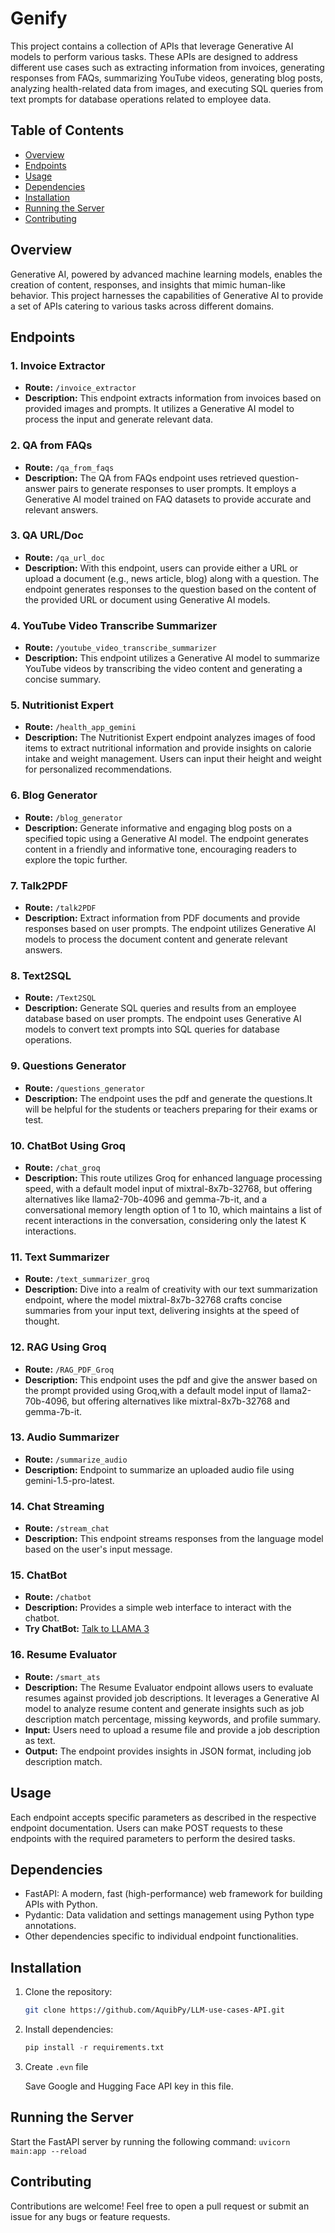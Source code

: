 # Genify

This project contains a collection of APIs that leverage Generative AI models to perform various tasks. These APIs are designed to address different use cases such as extracting information from invoices, generating responses from FAQs, summarizing YouTube videos, generating blog posts, analyzing health-related data from images, and executing SQL queries from text prompts for database operations related to employee data.

## Table of Contents

- [Overview](#overview)
- [Endpoints](#endpoints)
- [Usage](#usage)
- [Dependencies](#dependencies)
- [Installation](#installation)
- [Running the Server](#running-the-server)
- [Contributing](#contributing)

## Overview

Generative AI, powered by advanced machine learning models, enables the creation of content, responses, and insights that mimic human-like behavior. This project harnesses the capabilities of Generative AI to provide a set of APIs catering to various tasks across different domains.

## Endpoints

### 1. Invoice Extractor

- **Route:** `/invoice_extractor`
- **Description:** This endpoint extracts information from invoices based on provided images and prompts. It utilizes a Generative AI model to process the input and generate relevant data.

### 2. QA from FAQs

- **Route:** `/qa_from_faqs`
- **Description:** The QA from FAQs endpoint uses retrieved question-answer pairs to generate responses to user prompts. It employs a Generative AI model trained on FAQ datasets to provide accurate and relevant answers.

### 3. QA URL/Doc

- **Route:** `/qa_url_doc`
- **Description:** With this endpoint, users can provide either a URL or upload a document (e.g., news article, blog) along with a question. The endpoint generates responses to the question based on the content of the provided URL or document using Generative AI models.

### 4. YouTube Video Transcribe Summarizer

- **Route:** `/youtube_video_transcribe_summarizer`
- **Description:** This endpoint utilizes a Generative AI model to summarize YouTube videos by transcribing the video content and generating a concise summary.

### 5. Nutritionist Expert

- **Route:** `/health_app_gemini`
- **Description:** The Nutritionist Expert endpoint analyzes images of food items to extract nutritional information and provide insights on calorie intake and weight management. Users can input their height and weight for personalized recommendations.

### 6. Blog Generator

- **Route:** `/blog_generator`
- **Description:** Generate informative and engaging blog posts on a specified topic using a Generative AI model. The endpoint generates content in a friendly and informative tone, encouraging readers to explore the topic further.

### 7. Talk2PDF

- **Route:** `/talk2PDF`
- **Description:** Extract information from PDF documents and provide responses based on user prompts. The endpoint utilizes Generative AI models to process the document content and generate relevant answers.

### 8. Text2SQL

- **Route:** `/Text2SQL`
- **Description:** Generate SQL queries and results from an employee database based on user prompts. The endpoint uses Generative AI models to convert text prompts into SQL queries for database operations.

### 9. Questions Generator

- **Route:** `/questions_generator`
- **Description:** The endpoint uses the pdf and generate the questions.It will be helpful for the students or teachers preparing for their exams or test.

### 10. ChatBot Using Groq

- **Route:** `/chat_groq`
- **Description:** This route utilizes Groq for enhanced language processing speed, with a default model input of mixtral-8x7b-32768, but offering alternatives like llama2-70b-4096 and gemma-7b-it, and a conversational memory length option of 1 to 10, which maintains a list of recent interactions in the conversation, considering only the latest K interactions.

### 11. Text Summarizer

- **Route:** `/text_summarizer_groq`
- **Description:**  Dive into a realm of creativity with our text summarization endpoint, where the model mixtral-8x7b-32768 crafts concise summaries from your input text, delivering insights at the speed of thought.

### 12. RAG Using Groq

- **Route:** `/RAG_PDF_Groq`
- **Description:** This endpoint uses the pdf and give the answer based on the prompt provided using Groq,with a default model input of llama2-70b-4096, but offering alternatives like mixtral-8x7b-32768 and gemma-7b-it.

### 13. Audio Summarizer

- **Route:** `/summarize_audio`
- **Description:** Endpoint to summarize an uploaded audio file using gemini-1.5-pro-latest.

### 14. Chat Streaming

- **Route:** `/stream_chat`
- **Description:** This endpoint streams responses from the language model based on the user's input message.

### 15. ChatBot

- **Route:** `/chatbot`
- **Description:** Provides a simple web interface to interact with the chatbot.
- **Try ChatBot:**  [Talk to LLAMA 3](https://llm-pgc4.onrender.com/chatbot)

### 16. Resume Evaluator

- **Route:** `/smart_ats`
- **Description:** The Resume Evaluator endpoint allows users to evaluate resumes against provided job descriptions. It leverages a Generative AI model to analyze resume content and generate insights such as job description match
percentage, missing keywords, and profile summary.
- **Input:** Users need to upload a resume file and provide a job description as text.
- **Output:** The endpoint provides insights in JSON format, including job description match.

## Usage

Each endpoint accepts specific parameters as described in the respective endpoint documentation. Users can make POST requests to these endpoints with the required parameters to perform the desired tasks.

## Dependencies

- FastAPI: A modern, fast (high-performance) web framework for building APIs with Python.
- Pydantic: Data validation and settings management using Python type annotations.
- Other dependencies specific to individual endpoint functionalities.

## Installation

1. Clone the repository:

   ```bash
   git clone https://github.com/AquibPy/LLM-use-cases-API.git
   ```

2. Install dependencies:

    ```python
    pip install -r requirements.txt
    ```

3. Create ```.evn``` file

    Save Google and Hugging Face API key in this file.

## Running the Server

Start the FastAPI server by running the following command:
    ```
    uvicorn main:app --reload
    ```

## Contributing

Contributions are welcome! Feel free to open a pull request or submit an issue for any bugs or feature requests.
